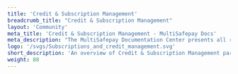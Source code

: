 ```yaml
---
title: 'Credit & Subscription Management'
breadcrumb_title: "Credit & Subscription Management"
layout: 'Community'
meta_title: 'Credit & Subscription Management - MultiSafepay Docs'
meta_description: "The MultiSafepay Documentation Center presents all relevant information about our Plugins and API. You can also find support pages for payment methods, tools and general questions as well as the contact details of our Support and Integration Teams."
logo: '/svgs/Subscriptions_and_credit_management.svg'
short_description: 'An overview of Credit & Subscription Management partners.'
weight: 80
---
```

